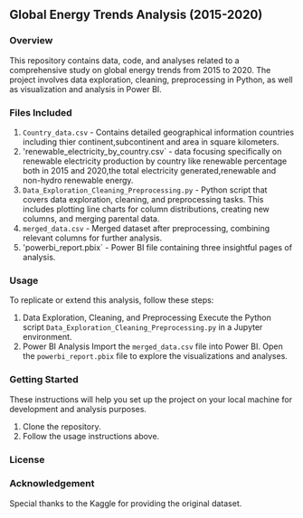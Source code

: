 ## Global Energy Trends Analysis (2015-2020)

### Overview
This repository contains data, code, and analyses related to a comprehensive study on global energy trends from 2015 to 2020. The project involves data exploration, cleaning, preprocessing in Python, as well as visualization and analysis in Power BI.

### Files Included
1. `Country_data.csv` - Contains detailed geographical information countries including thier continent,subcontinent and area in square kilometers.
2. 'renewable_electricity_by_country.csv` - data focusing specifically on renewable electricity production by country like renewable percentage both in 2015 and 2020,the total electricity generated,renewable and non-hydro renewable energy.
3. `Data_Exploration_Cleaning_Preprocessing.py` - Python script that covers data exploration, cleaning, and preprocessing tasks. This includes plotting line charts for column distributions, creating new columns, and merging parental data.
4. `merged_data.csv` - Merged dataset after preprocessing, combining relevant columns for further analysis.
5. 'powerbi_report.pbix` - Power BI file containing three insightful pages of analysis.

### Usage
To replicate or extend this analysis, follow these steps:
  1. Data Exploration, Cleaning, and Preprocessing
 Execute the Python script `Data_Exploration_Cleaning_Preprocessing.py` in a Jupyter environment.
  2. Power BI Analysis
 Import the `merged_data.csv` file into Power BI.
 Open the `powerbi_report.pbix` file to explore the visualizations and analyses.

### Getting Started
These instructions will help you set up the project on your local machine for development and analysis purposes.
1. Clone the repository.
2. Follow the usage instructions above.
### License

### Acknowledgement
Special thanks to the Kaggle for providing the original dataset.
